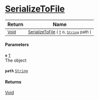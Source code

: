 # [SerializeToFile](./NetCoreSerializationHelper-100664209.md)



| Return | Name | 
| --- | --- | 
| <sub>[Void](https://docs.microsoft.com/en-us/dotnet/api/System.Void)</sub>| <sub>[SerializeToFile](./NetCoreSerializationHelper-100664209.md) ( [`T`](./NetCoreSerializationHelper-100664209.md) o, [`String`](https://docs.microsoft.com/en-us/dotnet/api/System.String) path )</sub>| <br>


#### Parameters
**`o`**  [`T`](./NetCoreSerializationHelper-100664209.md)<br>The object<br><br>**`path`**  [`String`](https://docs.microsoft.com/en-us/dotnet/api/System.String)<br>
#### Returns
[Void](https://docs.microsoft.com/en-us/dotnet/api/System.Void)<br>
